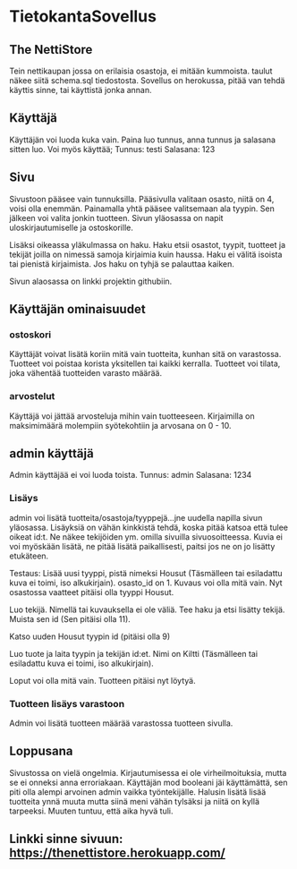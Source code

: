# TietokantaSovellus

## The NettiStore

Tein nettikaupan jossa on erilaisia osastoja, ei mitään kummoista.
taulut näkee siitä schema.sql tiedostosta. Sovellus on herokussa, pitää van tehdä käyttis sinne, tai käyttistä jonka annan.

## Käyttäjä

Käyttäjän voi luoda kuka vain. Paina luo tunnus, anna tunnus ja salasana sitten luo.
Voi myös käyttää; 
Tunnus: testi 
Salasana: 123

## Sivu

Sivustoon pääsee vain tunnuksilla. Pääsivulla valitaan osasto, niitä on 4, voisi olla enemmän.
Painamalla yhtä pääsee valitsemaan ala tyypin. Sen jälkeen voi valita jonkin tuotteen.
Sivun yläosassa on napit uloskirjautumiselle ja ostoskorille. 

Lisäksi oikeassa yläkulmassa on haku.
Haku etsii osastot, tyypit, tuotteet ja tekijät joilla on nimessä samoja kirjaimia kuin haussa.
Haku ei välitä isoista tai pienistä kirjaimista.
Jos haku on tyhjä se palauttaa kaiken.

Sivun alaosassa on linkki projektin githubiin.

## Käyttäjän ominaisuudet

### ostoskori

Käyttäjät voivat lisätä koriin mitä vain tuotteita, kunhan sitä on varastossa.
Tuotteet voi poistaa korista yksitellen tai kaikki kerralla.
Tuotteet voi tilata, joka vähentää tuotteiden varasto määrää.

### arvostelut

Käyttäjä voi jättää arvosteluja mihin vain tuotteeseen. Kirjaimilla on maksimimäärä molempiin syötekohtiin ja arvosana on 0 - 10.

## admin käyttäjä

Admin käyttäjää ei voi luoda toista.
Tunnus: admin
Salasana: 1234

### Lisäys

admin voi lisätä tuotteita/osastoja/tyyppejä...jne uudella napilla sivun yläosassa. Lisäyksiä on vähän kinkkistä tehdä, koska pitää katsoa että tulee oikeat id:t. Ne näkee tekijöiden ym. omilla sivuilla sivuosoitteessa. Kuvia ei voi myöskään lisätä, ne pitää lisätä paikallisesti, paitsi jos ne on jo lisätty etukäteen.

Testaus: 
Lisää uusi tyyppi, pistä nimeksi Housut (Täsmälleen tai esiladattu kuva ei toimi, iso alkukirjain). osasto_id on 1. Kuvaus voi olla mitä vain. Nyt osastossa vaatteet pitäisi olla tyyppi Housut.

Luo tekijä. Nimellä tai kuvauksella ei ole väliä.
Tee haku ja etsi lisätty tekijä. Muista sen id (Sen pitäisi olla 11).

Katso uuden Housut tyypin id (pitäisi olla 9)

Luo tuote ja laita tyypin ja tekijän id:et.
Nimi on Kiltti (Täsmälleen tai esiladattu kuva ei toimi, iso alkukirjain).

Loput voi olla mitä vain.
Tuotteen pitäisi nyt löytyä.

### Tuotteen lisäys varastoon

Admin voi lisätä tuotteen määrää varastossa tuotteen sivulla.

## Loppusana

Sivustossa on vielä ongelmia. Kirjautumisessa ei ole virheilmoituksia, mutta se ei onneksi anna erroriakaan.
Käyttäjän mod booleani jäi käyttämättä, sen piti olla alempi arvoinen admin vaikka työntekijälle.
Halusin lisätä lisää tuotteita ynnä muuta mutta siinä meni vähän tylsäksi ja niitä on kyllä tarpeeksi.
Muuten tuntuu, että aika hyvä tuli.

## Linkki sinne sivuun: https://thenettistore.herokuapp.com/